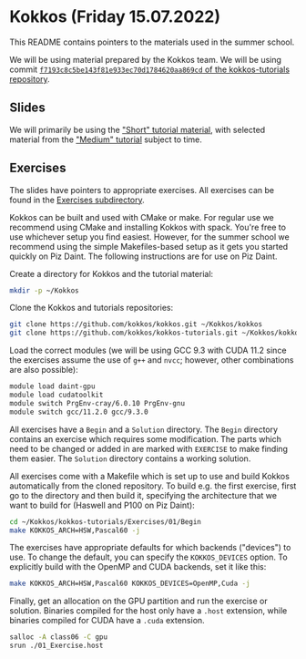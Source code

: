 # Kokkos (Friday 15.07.2022)

This README contains pointers to the materials used in the summer school.

We will be using material prepared by the Kokkos team. We will be using commit
[`f7193c8c5be143f81e933ec70d1784620aa869cd` of the kokkos-tutorials
repository](https://github.com/kokkos/kokkos-tutorials/tree/f7193c8c5be143f81e933ec70d1784620aa869cd).

## Slides

We will primarily be using the ["Short" tutorial
material](https://github.com/kokkos/kokkos-tutorials/blob/f7193c8c5be143f81e933ec70d1784620aa869cd/Intro-Short/KokkosTutorial_Short.pdf),
with selected material from the ["Medium"
tutorial](https://github.com/kokkos/kokkos-tutorials/blob/f7193c8c5be143f81e933ec70d1784620aa869cd/Intro-Medium/KokkosTutorial_Medium.pdf)
subject to time.

## Exercises

The slides have pointers to appropriate exercises. All exercises can be found in
the [Exercises
subdirectory](https://github.com/kokkos/kokkos-tutorials/tree/f7193c8c5be143f81e933ec70d1784620aa869cd/Exercises).

Kokkos can be built and used with CMake or make. For regular use we recommend
using CMake and installing Kokkos with spack. You're free to use whichever setup
you find easiest. However, for the summer school we recommend using the simple
Makefiles-based setup as it gets you started quickly on Piz Daint. The following
instructions are for use on Piz Daint.

Create a directory for Kokkos and the tutorial material:

``` sh
mkdir -p ~/Kokkos
```

Clone the Kokkos and tutorials repositories:

``` sh
git clone https://github.com/kokkos/kokkos.git ~/Kokkos/kokkos
git clone https://github.com/kokkos/kokkos-tutorials.git ~/Kokkos/kokkos-tutorials
```

Load the correct modules (we will be using GCC 9.3 with CUDA 11.2 since the
exercises assume the use of `g++` and `nvcc`; however, other combinations are
also possible):

``` sh
module load daint-gpu
module load cudatoolkit
module switch PrgEnv-cray/6.0.10 PrgEnv-gnu
module switch gcc/11.2.0 gcc/9.3.0
```

All exercises have a `Begin` and a `Solution` directory. The `Begin` directory
contains an exercise which requires some modification. The parts which need to
be changed or added in are marked with `EXERCISE` to make finding them easier.
The `Solution` directory contains a working solution.

All exercises come with a Makefile which is set up to use and build Kokkos
automatically from the cloned repository. To build e.g. the first exercise,
first go to the directory and then build it, specifying the architecture that we
want to build for (Haswell and P100 on Piz Daint):

``` sh
cd ~/Kokkos/kokkos-tutorials/Exercises/01/Begin
make KOKKOS_ARCH=HSW,Pascal60 -j
```

The exercises have appropriate defaults for which backends ("devices") to use.
To change the default, you can specify the `KOKKOS_DEVICES` option. To
explicitly build with the OpenMP and CUDA backends, set it like this:

``` sh
make KOKKOS_ARCH=HSW,Pascal60 KOKKOS_DEVICES=OpenMP,Cuda -j
```

Finally, get an allocation on the GPU partition and run the exercise or
solution. Binaries compiled for the host only have a `.host` extension, while
binaries compiled for CUDA have a `.cuda` extension.

``` sh
salloc -A class06 -C gpu
srun ./01_Exercise.host
```
